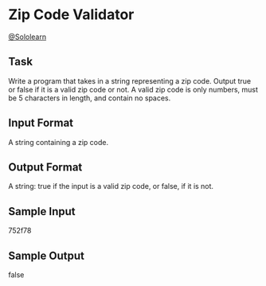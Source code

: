 # Zip Code Validator

[@Sololearn](sololearn.com)

## Task
Write a program that takes in a string representing a zip code. Output true or false if it is a valid zip code or not. A valid zip code is only numbers, must be 5 characters in length, and contain no spaces.

## Input Format
A string containing a zip code.

## Output Format
A string: true if the input is a valid zip code, or false, if it is not.

## Sample Input
752f78

## Sample Output
false
